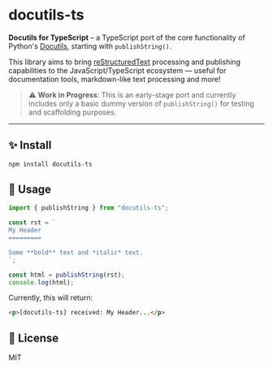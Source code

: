 # docutils-ts

**Docutils for TypeScript** – a TypeScript port of the core functionality of Python's [Docutils](https://docutils.sourceforge.io/), starting with `publishString()`.

This library aims to bring [reStructuredText](https://docutils.sourceforge.io/rst.html) processing and publishing capabilities to the JavaScript/TypeScript ecosystem — useful for documentation tools, markdown-like text processing and more!

> ⚠️ **Work in Progress**: This is an early-stage port and currently includes only a basic dummy version of `publishString()` for testing and scaffolding purposes.

---

## ✨ Install

```bash
npm install docutils-ts
```

## 🚀 Usage

```ts
import { publishString } from "docutils-ts";

const rst = `
My Header
=========

Some **bold** text and *italic* text.
`;

const html = publishString(rst);
console.log(html);
```

Currently, this will return:

```html
<p>[docutils-ts] received: My Header...</p>
```

## 📄 License

MIT
